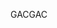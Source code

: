  <span data-ttu-id="b6b67-101">GAC</span><span class="sxs-lookup"><span data-stu-id="b6b67-101">GAC</span></span> 